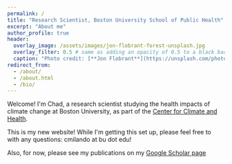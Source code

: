 ```yaml
---
permalink: /
title: "Research Scientist, Boston University School of Public Health"
excerpt: "About me"
author_profile: true
header:
  overlay_image: /assets/images/jon-flobrant-forest-unsplash.jpg
  overlay_filter: 0.5 # same as adding an opacity of 0.5 to a black background
  caption: "Photo credit: [**Jon Flobrant**](https://unsplash.com/photos/JU2MgHOHDsw)"
redirect_from: 
  - /about/
  - /about.html
  - /bio/
---
```


Welcome! I'm Chad, a research scientist studying the health impacts of climate change at Boston University, as part of the [Center for Climate and Health](https://sites.bu.edu/climateandhealth/).

This is my new website! While I'm getting this set up, please feel free to with any questions: cmilando at bu dot edu!

Also, for now, please see my publications on my [Google Scholar page](https://scholar.google.com/citations?hl=en&user=bKqcxmwAAAAJ&view_op=list_works&sortby=pubdate)
